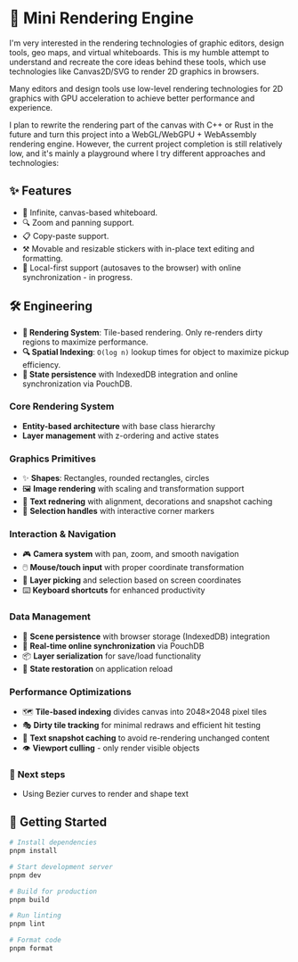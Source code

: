 # 🎨 Mini Rendering Engine

I'm very interested in the rendering technologies of graphic editors, design tools, geo maps, and virtual whiteboards. This is my humble attempt to understand and recreate the core ideas behind these tools, which use technologies like Canvas2D/SVG to render 2D graphics in browsers.

Many editors and design tools use low-level rendering technologies for 2D graphics with GPU acceleration to achieve better performance and experience.

I plan to rewrite the rendering part of the canvas with C++ or Rust in the future and turn this project into a WebGL/WebGPU + WebAssembly rendering engine. However, the current project completion is still relatively low, and it's mainly a playground where I try different approaches and technologies:

## ✨ **Features**

- 🎨&nbsp;Infinite, canvas-based whiteboard.
- 🔍&nbsp;Zoom and panning support.
- 📋&nbsp;Copy-paste support.
- ⚒️&nbsp;Movable and resizable stickers with in-place text editing and formatting.
- 💾&nbsp;Local-first support (autosaves to the browser) with online synchronization - in progress.

## 🛠️ **Engineering**

- **🎨&nbsp;Rendering System**: Tile-based rendering. Only re-renders dirty regions to maximize performance.
- **🔍&nbsp;Spatial Indexing**: `O(log n)` lookup times for object to maximize pickup efficiency.
- **💾&nbsp;State persistence** with IndexedDB integration and online synchronization via PouchDB.

### Core Rendering System
- **Entity-based architecture** with base class hierarchy
- **Layer management** with z-ordering and active states  

### Graphics Primitives
- ✨ **Shapes**: Rectangles, rounded rectangles, circles
- 🖼️ **Image rendering** with scaling and transformation support
- 📝 **Text rednering** with alignment, decorations and snapshot caching
- 🎯 **Selection handles** with interactive corner markers

### Interaction & Navigation
- 🎮 **Camera system** with pan, zoom, and smooth navigation
- 🖱️ **Mouse/touch input** with proper coordinate transformation
- 🎯 **Layer picking** and selection based on screen coordinates
- ⌨️ **Keyboard shortcuts** for enhanced productivity

### Data Management
- 💾 **Scene persistence** with browser storage (IndexedDB) integration
- 🔄 **Real-time online synchronization** via PouchDB
- 📦 **Layer serialization** for save/load functionality
- 🔄 **State restoration** on application reload

### Performance Optimizations
- 🗺️ **Tile-based indexing** divides canvas into 2048×2048 pixel tiles
- 🎭 **Dirty tile tracking** for minimal redraws and efficient hit testing
- 💾 **Text snapshot caching** to avoid re-rendering unchanged content
- 👁️ **Viewport culling** - only render visible objects

### 🚀 **Next steps**

- Using Bezier curves to render and shape text

## 🚦 **Getting Started**

```bash
# Install dependencies
pnpm install

# Start development server
pnpm dev

# Build for production
pnpm build

# Run linting
pnpm lint

# Format code
pnpm format
```

